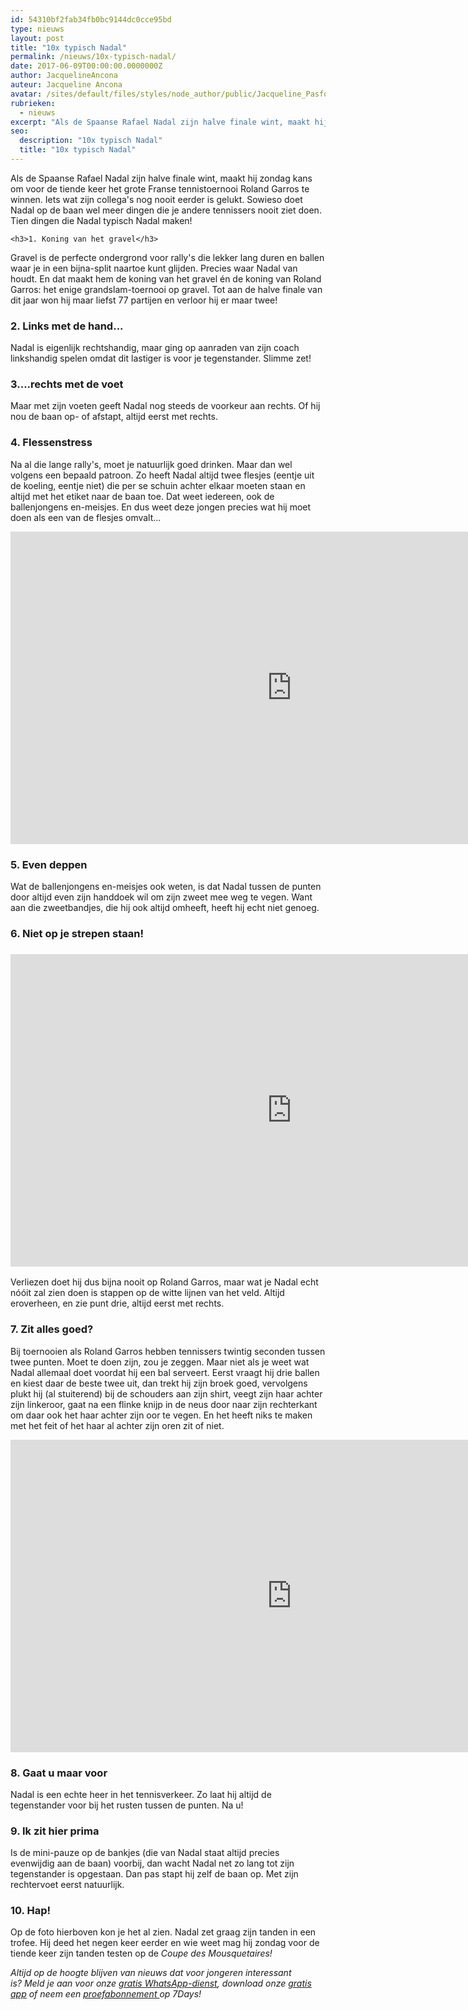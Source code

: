 ```yaml
---
id: 54310bf2fab34fb0bc9144dc0cce95bd
type: nieuws
layout: post
title: "10x typisch Nadal"
permalink: /nieuws/10x-typisch-nadal/
date: 2017-06-09T00:00:00.0000000Z
author: JacquelineAncona
auteur: Jacqueline Ancona
avatar: /sites/default/files/styles/node_author/public/Jacqueline_Pasfoto.jpg?itok=RPZ_0CZG
rubrieken:
  - nieuws
excerpt: "Als de Spaanse Rafael Nadal zijn halve finale wint, maakt hij zondag kans om voor de tiende keer het grote Franse tennistoernooi Roland Garros te winnen. Iets wat zijn collega's nog nooit eerder is gelukt. Sowieso doet Nadal op de baan wel meer dingen die je andere tennissers nooit ziet doen. Tien dingen die Nadal typisch Nadal maken!  "
seo:
  description: "10x typisch Nadal"
  title: "10x typisch Nadal"
---
```

Als de Spaanse Rafael Nadal zijn halve finale wint, maakt hij zondag kans om voor de tiende keer het grote Franse tennistoernooi Roland Garros te winnen. Iets wat zijn collega's nog nooit eerder is gelukt. Sowieso doet Nadal op de baan wel meer dingen die je andere tennissers nooit ziet doen. Tien dingen die Nadal typisch Nadal maken!  

    <h3>1. Koning van het gravel</h3>
<p>Gravel is de perfecte ondergrond voor rally's die lekker lang duren en ballen waar je in een bijna-split naartoe kunt glijden. Precies waar Nadal van houdt. En dat maakt hem de koning van het gravel én de koning van Roland Garros: het enige grandslam-toernooi op gravel. Tot aan de halve finale van dit jaar won hij maar liefst 77 partijen en verloor hij er maar twee!</p>
<h3>2. Links met de hand...</h3>
<p>Nadal is eigenlijk rechtshandig, maar ging op aanraden van zijn coach linkshandig spelen omdat dit lastiger is voor je tegenstander. Slimme zet!</p>
<h3>3....rechts met de voet</h3>
<p>Maar met zijn voeten geeft Nadal nog steeds de voorkeur aan rechts. Of hij nou de baan op- of afstapt, altijd eerst met rechts.</p>
<h3>4. Flessenstress</h3>
<p>Na al die lange rally's, moet je natuurlijk goed drinken. Maar dan wel volgens een bepaald patroon. Zo heeft Nadal altijd twee flesjes (eentje uit de koeling, eentje niet) die per se schuin achter elkaar moeten staan en altijd met het etiket naar de baan toe. Dat weet iedereen, ook de ballenjongens en-meisjes. En dus weet deze jongen precies wat hij moet doen als een van de flesjes omvalt...</p>
<p><iframe allowfullscreen="" frameborder="0" height="500" scrolling="no" src="https://www.youtube.com/embed/WnrAcd6ljiA?rel=0" width="900"></iframe></p>
<h3>5. Even deppen</h3>
<p>Wat de ballenjongens en-meisjes ook weten, is dat Nadal tussen de punten door altijd even zijn handdoek wil om zijn zweet mee weg te vegen. Want aan die zweetbandjes, die hij ook altijd omheeft, heeft hij echt niet genoeg.</p>
<h3>6. Niet op je strepen staan!</h3>
<h3>
<iframe allowfullscreen="" frameborder="0" height="500" scrolling="no" src="https://www.youtube.com/embed/KE2NjuSd7-Y?rel=0" width="900"></iframe></h3><p>Verliezen doet hij dus bijna nooit op Roland Garros, maar wat je Nadal echt nóóit zal zien doen is stappen op de witte lijnen van het veld. Altijd eroverheen, en zie punt drie, altijd eerst met rechts.
</p><h3>7. Zit alles goed?</h3>
<p>Bij toernooien als Roland Garros hebben tennissers twintig seconden tussen twee punten. Moet te doen zijn, zou je zeggen. Maar niet als je weet wat Nadal allemaal doet voordat hij een bal serveert. Eerst vraagt hij drie ballen en kiest daar de beste twee uit, dan trekt hij zijn broek goed, vervolgens plukt hij (al stuiterend) bij de schouders aan zijn shirt, veegt zijn haar achter zijn linkeroor, gaat na een flinke knijp in de neus door naar zijn rechterkant om daar ook het haar achter zijn oor te vegen. En het heeft niks te maken met het feit of het haar al achter zijn oren zit of niet.<br></p>
<iframe allowfullscreen="" class="giphy-embed" frameborder="0" height="500" scrolling="no" src="https://giphy.com/embed/l3q2TxmRrcW1PBcmk" width="900"></iframe>
<h3>8. Gaat u maar voor</h3>
<p>Nadal is een echte heer in het tennisverkeer. Zo laat hij altijd de tegenstander voor bij het rusten tussen de punten. Na u!</p>
<h3>9. Ik zit hier prima</h3>
<p>Is de mini-pauze op de bankjes (die van Nadal staat altijd precies evenwijdig aan de baan) voorbij, dan wacht Nadal net zo lang tot zijn tegenstander is opgestaan. Dan pas stapt hij zelf de baan op. Met zijn rechtervoet eerst natuurlijk.</p>
<h3>10. Hap!</h3>
<p>Op de foto hierboven kon je het al zien. Nadal zet graag zijn tanden in een trofee. Hij deed het negen keer eerder en wie weet mag hij zondag voor de tiende keer zijn tanden testen op de <i>Coupe des Mousquetaires!</i></p>
<p><em>Altijd op de hoogte blijven van nieuws dat voor jongeren interessant is? Meld je aan voor onze </em><a href="/whatsapp"><em>gratis WhatsApp-dienst</em></a><em>, download onze </em><a href="/app"><em>gratis app</em></a><em> of neem een </em><a href="https://abonneren.sevendays.nl/abonneren/abonnementen/ae/artikel"><em>proefabonnement </em></a><em>op 7Days!</em></p>  
